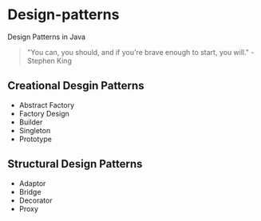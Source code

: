 # Design-patterns
Design Patterns in Java
> "You can, you should, and if you're brave enough to start, you will." -Stephen King

## Creational Desgin Patterns
  - Abstract Factory
  - Factory Design
  - Builder
  - Singleton
  - Prototype

## Structural Design Patterns
  - Adaptor
  - Bridge
  - Decorator
  - Proxy




